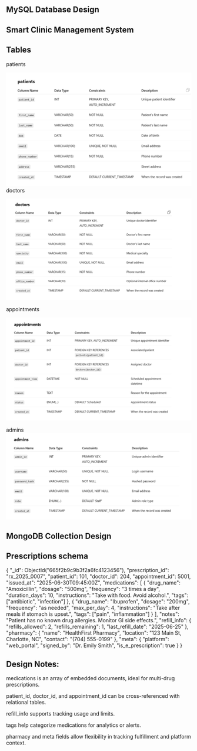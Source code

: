 ## MySQL Database Design 
## Smart Clinic Management System
 ## Tables 
patients

![img_1.png](img_1.png)
doctors

![img_2.png](img_2.png)

appointments

![img_3.png](img_3.png)

admins
![img_4.png](img_4.png)

## MongoDB Collection Design

## Prescriptions schema 

{
"_id": ObjectId("665f2b9c9b3f2a6fc4123456"),
"prescription_id": "rx_2025_0007",
"patient_id": 101,
"doctor_id": 204,
"appointment_id": 5001,
"issued_at": "2025-06-30T09:45:00Z",
"medications": [
{
"drug_name": "Amoxicillin",
"dosage": "500mg",
"frequency": "3 times a day",
"duration_days": 10,
"instructions": "Take with food. Avoid alcohol.",
"tags": ["antibiotic", "infection"]
},
{
"drug_name": "Ibuprofen",
"dosage": "200mg",
"frequency": "as needed",
"max_per_day": 4,
"instructions": "Take after meals if stomach is upset.",
"tags": ["pain", "inflammation"]
}
],
"notes": "Patient has no known drug allergies. Monitor GI side effects.",
"refill_info": {
"refills_allowed": 2,
"refills_remaining": 1,
"last_refill_date": "2025-06-25"
},
"pharmacy": {
"name": "HealthFirst Pharmacy",
"location": "123 Main St, Charlotte, NC",
"contact": "(704) 555-0199"
},
"meta": {
"platform": "web_portal",
"signed_by": "Dr. Emily Smith",
"is_e_prescription": true
}
}
## Design Notes:
medications is an array of embedded documents, ideal for multi-drug prescriptions.

patient_id, doctor_id, and appointment_id can be cross-referenced with relational tables.

refill_info supports tracking usage and limits.

tags help categorize medications for analytics or alerts.

pharmacy and meta fields allow flexibility in tracking fulfillment and platform context.